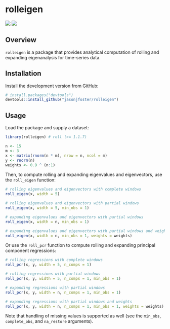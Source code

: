 # rolleigen

[![](https://github.com/jasonjfoster/rolleigen/actions/workflows/check-standard.yaml/badge.svg)](https://github.com/jasonjfoster/rolleigen/actions/workflows/check-standard.yaml)
[![](https://codecov.io/gh/jasonjfoster/rolleigen/graph/badge.svg)](https://app.codecov.io/github/jasonjfoster/rolleigen)

## Overview

`rolleigen` is a package that provides analytical computation of rolling and expanding eigenanalysis for time-series data.

## Installation

Install the development version from GitHub:

``` r
# install.packages("devtools")
devtools::install_github("jasonjfoster/rolleigen")
```

## Usage

Load the package and supply a dataset:

``` r
library(rolleigen) # roll (>= 1.1.7)

n <- 15
m <- 3
x <- matrix(rnorm(n * m), nrow = n, ncol = m)
y <- rnorm(n)
weights <- 0.9 ^ (n:1)
```
Then, to compute rolling and expanding eigenvalues and eigenvectors, use the `roll_eigen` function:

```r
# rolling eigenvalues and eigenvectors with complete windows
roll_eigen(x, width = 5)

# rolling eigenvalues and eigenvectors with partial windows
roll_eigen(x, width = 5, min_obs = 1)

# expanding eigenvalues and eigenvectors with partial windows
roll_eigen(x, width = n, min_obs = 1)

# expanding eigenvalues and eigenvectors with partial windows and weights
roll_eigen(x, width = n, min_obs = 1, weights = weights)
```

Or use the `roll_pcr` function to compute rolling and expanding principal component regressions:

``` r
# rolling regressions with complete windows
roll_pcr(x, y, width = 5, n_comps = 1)

# rolling regressions with partial windows
roll_pcr(x, y, width = 5, n_comps = 1, min_obs = 1)

# expanding regressions with partial windows
roll_pcr(x, y, width = n, n_comps = 1, min_obs = 1)

# expanding regressions with partial windows and weights
roll_pcr(x, y, width = n, n_comps = 1, min_obs = 1, weights = weights)
```

Note that handling of missing values is supported as well (see the `min_obs`, `complete_obs`, and `na_restore` arguments).